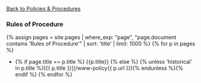 
[Back to Policies & Procedures](/www-policy/)

### Rules of Procedure

{% assign pages = site.pages | where_exp: "page", "page.document contains 'Rules of Procedure'" | sort: 'title' | limit: 1000 %}
{% for p in pages %}

* {% if page.title == p.title %} {{p.title}} {% else %} {% unless 'historical' in p.title %}[{{ p.title }}](/www-policy{{ p.url }}){% endunless %}{% endif %}
{% endfor %}
